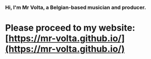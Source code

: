 ### Hi, I'm Mr Volta, a Belgian-based musician and producer.
# Please proceed to my website: [https://mr-volta.github.io/](https://mr-volta.github.io/)
